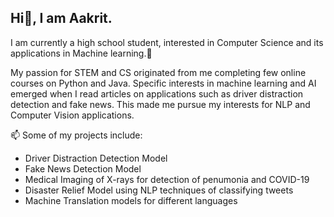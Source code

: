 Hi👋, I am Aakrit.
-------------------------------------------------------------------------------------------------------------------------------------------
I am currently a high school student, interested in Computer Science and its applications in Machine learning.🌱

My passion for STEM and CS originated from me completing few online courses on Python and Java. Specific interests in machine learning and AI emerged when I read articles on applications such as driver distraction detection and fake news. This made me pursue my interests for NLP and Computer Vision applications. 

📫 Some of my projects include:
- Driver Distraction Detection Model 
- Fake News Detection Model 
- Medical Imaging of X-rays for detection of penumonia and COVID-19
- Disaster Relief Model using NLP techniques of classifying tweets
- Machine Translation models for different languages

<!---
aakritsinghal/aakritsinghal is a ✨ special ✨ repository because its `README.md` (this file) appears on your GitHub profile.
You can click the Preview link to take a look at your changes.
--->

<!--- [![Top Langs](https://github-readme-stats-git-masterrstaa-rickstaa.vercel.app/api/top-langs/?username=aakritsinghal)]
--> 
